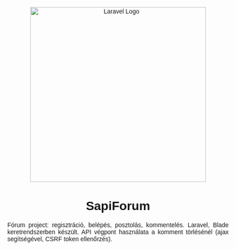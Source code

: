 <div style="font-family: arial">
<p align="center"><a href="https://laravel.com" target="_blank"><img src="https://github-production-user-asset-6210df.s3.amazonaws.com/145534392/337956591-2c36c194-8e81-4e4a-b1d7-0d2c623e337a.png?X-Amz-Algorithm=AWS4-HMAC-SHA256&X-Amz-Credential=AKIAVCODYLSA53PQK4ZA%2F20240609%2Fus-east-1%2Fs3%2Faws4_request&X-Amz-Date=20240609T074618Z&X-Amz-Expires=300&X-Amz-Signature=6a911c86237563c8621e5f2ff040034b0cde5dc6f9a42a5a6ad713a056843630&X-Amz-SignedHeaders=host&actor_id=145534392&key_id=0&repo_id=726879636" width="400" alt="Laravel Logo"></a></p>
<h1 align="center">SapiForum</h1>
<p align="justify">Fórum project: regisztráció, belépés, posztolás, kommentelés. Laravel, Blade keretrendszerben készült. API végpont használata a komment törlésénél (ajax segítségével, CSRF token ellenőrzés).</p>
</div>
